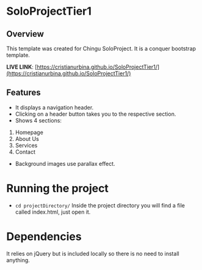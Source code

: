 # SoloProjectTier1

## Overview 
This template was created for Chingu SoloProject. It is a conquer bootstrap template.

**LIVE LINK**: [https://cristianurbina.github.io/SoloProjectTier1/](https://cristianurbina.github.io/SoloProjectTier1/)

## Features
- It displays a navigation header.
- Clicking on a header button takes you to the respective section.
- Shows 4 sections:
1. Homepage
2. About Us
3. Services
4. Contact
- Background images use parallax effect.

# Running the project
- `cd projectDirectory/`
Inside the project directory you will find a file called index.html, just open it.

# Dependencies
It relies on jQuery but is included locally so there is no need to install anything.
